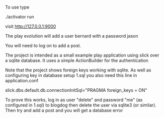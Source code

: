 To use type

./activator run

visit http://127.0.0.1:9000

The play evolution will add a user bernard with a password jason

You will need to log on to add a post.

The project is intended as a small example play application using slick over a sqlite database. It uses a simple ActionBuilder for the authentication

Note that the project shows foreign keys working with sqlite. As well as configuring key in database setup 1.sql you also need this line in application.conf

slick.dbs.default.db.connectionInitSql="PRAGMA foreign_keys = ON"

To prove this works, log in as user "delete" and password "me" (as configured in 1.sql) to blogdog then delete the user via sqlite3 (or similar). Then try and add a post and you will get a database error
